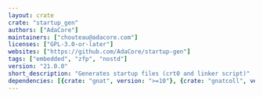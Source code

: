 ```yaml
---
layout: crate
crate: "startup_gen"
authors: ["AdaCore"]
maintainers: ["chouteau@adacore.com"]
licenses: ["GPL-3.0-or-later"]
websites: ["https://github.com/AdaCore/startup-gen"]
tags: ["embedded", "zfp", "nostd"]
version: "21.0.0"
short_description: "Generates startup files (crt0 and linker script)"
dependencies: [{crate: "gnat", version: ">=10"}, {crate: "gnatcoll", version: "~21.0.0"}, {crate: "libgpr", version: "~21.0.0"}, {crate: "templates_parser", version: "~21.0.0"}]
---
```



